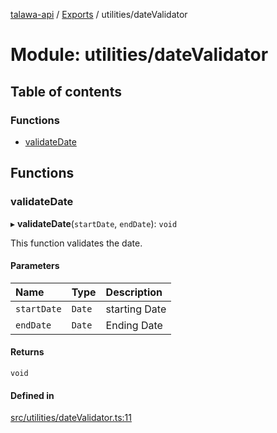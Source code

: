 [talawa-api](../README.md) / [Exports](../modules.md) / utilities/dateValidator

# Module: utilities/dateValidator

## Table of contents

### Functions

- [validateDate](utilities_dateValidator.md#validatedate)

## Functions

### validateDate

▸ **validateDate**(`startDate`, `endDate`): `void`

This function validates the date.

#### Parameters

| Name | Type | Description |
| :------ | :------ | :------ |
| `startDate` | `Date` | starting Date |
| `endDate` | `Date` | Ending Date |

#### Returns

`void`

#### Defined in

[src/utilities/dateValidator.ts:11](https://github.com/PalisadoesFoundation/talawa-api/blob/095495b/src/utilities/dateValidator.ts#L11)
